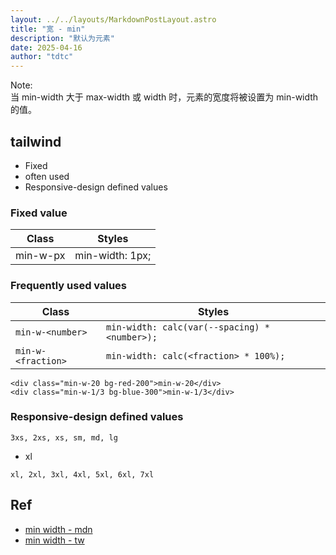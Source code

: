 ```yaml
---
layout: ../../layouts/MarkdownPostLayout.astro
title: "宽 - min"
description: "默认为元素"
date: 2025-04-16
author: "tdtc"
---
```

Note:    
当 min-width 大于 max-width 或 width 时，元素的宽度将被设置为 min-width 的值。

## tailwind
- Fixed
- often used
- Responsive-design defined values

### Fixed value
|Class|Styles|
|-|-|
|min-w-px|min-width: 1px;|

### Frequently used values
|Class|Styles|
|-|-|
|`min-w-<number>`|`min-width: calc(var(--spacing) * <number>);`|
|`min-w-<fraction>`|`min-width: calc(<fraction> * 100%);`|

```
<div class="min-w-20 bg-red-200">min-w-20</div>
<div class="min-w-1/3 bg-blue-300">min-w-1/3</div>
```

### Responsive-design defined values
```
3xs, 2xs, xs, sm, md, lg
```
- xl
```
xl, 2xl, 3xl, 4xl, 5xl, 6xl, 7xl
```

## Ref
- [min width - mdn](https://developer.mozilla.org/zh-CN/docs/Web/CSS/min-width)
- [min width - tw](https://v3.tailwindcss.com/docs/max-width)
